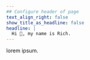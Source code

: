 ```yaml
---
## Configure header of page
text_align_right: false
show_title_as_headline: false
headline: |
  Hi 👋, my name is Rich.
---
```


<!-- this is a subheadline -->
lorem ipsum. 
